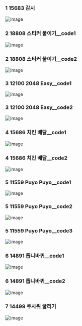 <!--
https://github.com/audxo112/kotlin-algorithm/issues/11
-->
### 1 15683 감시
![image](https://user-images.githubusercontent.com/9216335/212612913-cee2ffc4-e843-47a9-b920-1db10ef34811.png)

### 2 18808 스티커 붙이기__code1
![image](https://user-images.githubusercontent.com/9216335/213045656-33d6064e-2051-4b27-8e80-23d58c4abe18.png)

### 2 18808 스티커 붙이기__code2
![image](https://user-images.githubusercontent.com/9216335/213045405-7abf0735-4f66-4faa-b292-fd3cf88e6fcb.png)

### 3 12100 2048 Easy__code1
![image](https://user-images.githubusercontent.com/9216335/213987995-a366b33a-5951-45ec-8e06-de6905ec1d05.png)

### 3 12100 2048 Easy__code2
![image](https://user-images.githubusercontent.com/9216335/213987910-4eb8c560-9e3d-4135-bac8-ede37ac32de7.png)

### 4 15686 치킨 배달__code1
![image](https://user-images.githubusercontent.com/9216335/214079392-d3cb9a01-45df-4811-aadd-50acab3afb86.png)

### 4 15686 치킨 배달__code2
![image](https://user-images.githubusercontent.com/9216335/214081776-fd362a85-da46-4281-ac97-740a8747f424.png)

### 5 11559 Puyo Puyo__code1
![image](https://user-images.githubusercontent.com/9216335/214507751-387a144a-b2f3-4395-9da3-40088c0f7af7.png)

### 5 11559 Puyo Puyo__code2
![image](https://user-images.githubusercontent.com/9216335/214507631-111b73b3-90d0-4db8-ac74-03a6a6697dcc.png)

### 5 11559 Puyo Puyo__code3
![image](https://user-images.githubusercontent.com/9216335/214507474-4543f399-870e-45ea-b084-a5eceaa843a5.png)

### 6 14891 톱니바퀴__code1
![image](https://user-images.githubusercontent.com/9216335/215017537-d5f441f2-6f65-407c-b5fc-afe84cb6cab2.png)

### 6 14891 톱니바퀴__code2
![image](https://user-images.githubusercontent.com/9216335/215038833-af4f3eba-dabc-4831-9fc2-f905f526f086.png)

### 7 14499 주사위 굴리기
![image](https://user-images.githubusercontent.com/9216335/215252018-da45b423-7af7-433c-990f-67840ffe321e.png)
